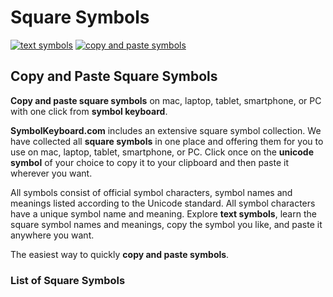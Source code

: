 # Square Symbols
[![text symbols](https://img.shields.io/badge/github-symbols-green.svg)](https://github.com/symbolkeyboard/symbols)
[![copy and paste symbols](https://img.shields.io/badge/source-symbolkeyboad.com-orange.svg)](https://symbolkeyboard.com)
## Copy and Paste Square Symbols

**Copy and paste square symbols** on mac, laptop, tablet, smartphone, or PC with one click from **symbol keyboard**.

**SymbolKeyboard.com** includes an extensive square symbol collection. We have collected all **square symbols** in one place and offering them for you to use on mac, laptop, tablet, smartphone, or PC. Click once on the **unicode symbol** of your choice to copy it to your clipboard and then paste it wherever you want.

All symbols consist of official symbol characters, symbol names and meanings listed according to the Unicode standard. All symbol characters have a unique symbol name and meaning. Explore **text symbols**, learn the square symbol names and meanings, copy the symbol you like, and paste it anywhere you want.

The easiest way to quickly **copy and paste symbols**.
### List of Square Symbols
